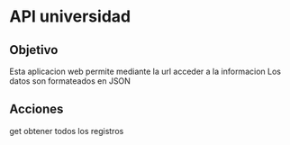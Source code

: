 # API universidad
## Objetivo

Esta aplicacion web permite mediante la url acceder a la informacion 
Los datos son formateados en JSON 

## Acciones
get obtener todos los registros